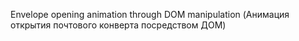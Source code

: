 Envelope opening animation through DOM manipulation (Анимация открытия почтового конверта посредством ДОМ)
